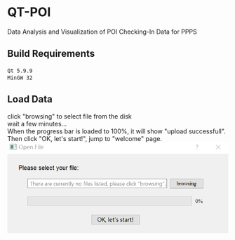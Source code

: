 # QT-POI
Data Analysis and Visualization of POI Checking-In Data for PPPS
## Build Requirements
```
Qt 5.9.9
MinGW 32
```
## Load Data
click "browsing" to select file from the disk   
wait a few minutes...   
When the progress bar is loaded to 100%, it will show "upload successfull".   
Then click "OK, let's start!", jump to "welcome" page.
![image](https://github.com/Jzyz-Q/QT-POI/blob/main/image/open.png?raw=true)
